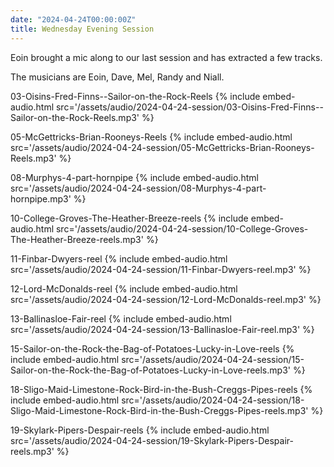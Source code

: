 ```yaml
---
date: "2024-04-24T00:00:00Z"
title: Wednesday Evening Session
---
```


Eoin brought a mic along to our last session and has extracted a few tracks. 

The musicians are Eoin, Dave, Mel, Randy and Niall.

03-Oisins-Fred-Finns--Sailor-on-the-Rock-Reels 
{% include embed-audio.html src='/assets/audio/2024-04-24-session/03-Oisins-Fred-Finns--Sailor-on-the-Rock-Reels.mp3' %}

05-McGettricks-Brian-Rooneys-Reels 
{% include embed-audio.html src='/assets/audio/2024-04-24-session/05-McGettricks-Brian-Rooneys-Reels.mp3' %}

08-Murphys-4-part-hornpipe 
{% include embed-audio.html src='/assets/audio/2024-04-24-session/08-Murphys-4-part-hornpipe.mp3' %}

10-College-Groves-The-Heather-Breeze-reels 
{% include embed-audio.html src='/assets/audio/2024-04-24-session/10-College-Groves-The-Heather-Breeze-reels.mp3' %}

11-Finbar-Dwyers-reel 
{% include embed-audio.html src='/assets/audio/2024-04-24-session/11-Finbar-Dwyers-reel.mp3' %}

12-Lord-McDonalds-reel 
{% include embed-audio.html src='/assets/audio/2024-04-24-session/12-Lord-McDonalds-reel.mp3' %}

13-Ballinasloe-Fair-reel 
{% include embed-audio.html src='/assets/audio/2024-04-24-session/13-Ballinasloe-Fair-reel.mp3' %}

15-Sailor-on-the-Rock-the-Bag-of-Potatoes-Lucky-in-Love-reels 
{% include embed-audio.html src='/assets/audio/2024-04-24-session/15-Sailor-on-the-Rock-the-Bag-of-Potatoes-Lucky-in-Love-reels.mp3' %}

18-Sligo-Maid-Limestone-Rock-Bird-in-the-Bush-Creggs-Pipes-reels 
{% include embed-audio.html src='/assets/audio/2024-04-24-session/18-Sligo-Maid-Limestone-Rock-Bird-in-the-Bush-Creggs-Pipes-reels.mp3' %}

19-Skylark-Pipers-Despair-reels 
{% include embed-audio.html src='/assets/audio/2024-04-24-session/19-Skylark-Pipers-Despair-reels.mp3' %}
